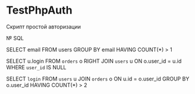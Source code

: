 # TestPhpAuth

Скрипт простой авторизации

№ SQL

SELECT email
FROM  users
GROUP BY email
HAVING COUNT(*) > 1

SELECT u.login
FROM `orders`  o
RIGHT JOIN `users` u
ON o.user_id = u.id
WHERE `user_id` IS NULL

SELECT `login`
FROM `users` u
JOIN `orders` o
ON u.id = o.user_id
GROUP BY o.user_id
HAVING COUNT(*) > 2


